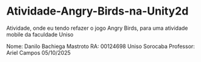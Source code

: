 # Atividade-Angry-Birds-na-Unity2d
Atividade, onde eu tendo refazer o jogo Angry Birds, para uma atividade mobile da faculdade Uniso


Nome: Danilo Bachiega Mastroto
RA: 00124698
Uniso Sorocaba
Professor: Ariel Campos
05/10/2025
